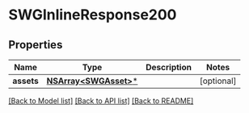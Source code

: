 # SWGInlineResponse200

## Properties
Name | Type | Description | Notes
------------ | ------------- | ------------- | -------------
**assets** | [**NSArray&lt;SWGAsset&gt;***](SWGAsset.md) |  | [optional] 

[[Back to Model list]](../README.md#documentation-for-models) [[Back to API list]](../README.md#documentation-for-api-endpoints) [[Back to README]](../README.md)


